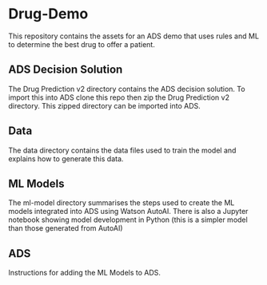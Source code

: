 # Drug-Demo

This repository contains the assets for an ADS demo that uses rules and ML to determine the best drug to offer a patient.

## ADS Decision Solution
The Drug Prediction v2 directory contains the ADS decision solution. To import this into ADS clone this repo then zip 
the Drug Prediction v2 directory. This zipped directory can be imported into ADS. 

## Data
The data directory contains the data files used to train the model and explains how to generate this data.


## ML Models
The ml-model directory summarises the steps used to create the ML models integrated into ADS using Watson AutoAI. There 
is also a Jupyter notebook showing model development in Python (this is a simpler model than those 
generated from AutoAI) 

## ADS 
Instructions for adding the ML Models to ADS.
